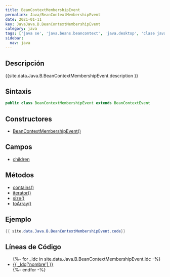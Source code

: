 ```yaml
---
title: BeanContextMembershipEvent
permalink: Java/BeanContextMembershipEvent
date: 2021-01-11
key: JavaJava.B.BeanContextMembershipEvent
category: java
tags: ['java se', 'java.beans.beancontext', 'java.desktop', 'clase java', 'Java 1.2']
sidebar: 
  nav: java
---
```


## Descripción
{{site.data.Java.B.BeanContextMembershipEvent.description }}

## Sintaxis
~~~java
public class BeanContextMembershipEvent extends BeanContextEvent
~~~

## Constructores
* [BeanContextMembershipEvent()](/Java/BeanContextMembershipEvent/BeanContextMembershipEvent/)

## Campos
* [children](/Java/BeanContextMembershipEvent/children)

## Métodos
* [contains()](/Java/BeanContextMembershipEvent/contains)
* [iterator()](/Java/BeanContextMembershipEvent/iterator)
* [size()](/Java/BeanContextMembershipEvent/size)
* [toArray()](/Java/BeanContextMembershipEvent/toArray)

## Ejemplo
~~~java
{{ site.data.Java.B.BeanContextMembershipEvent.code}}
~~~

## Líneas de Código
<ul>
{%- for _ldc in site.data.Java.B.BeanContextMembershipEvent.ldc -%}
   <li>
       <a href="{{_ldc['url'] }}">{{ _ldc['nombre'] }}</a>
   </li>
{%- endfor -%}
</ul>

